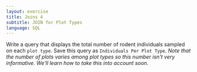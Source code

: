 ```yaml
---
layout: exercise
title: Joins 4
subtitle: JOIN for Plot Types
language: SQL
---
```


Write a query that displays the total number of rodent individuals sampled on each `plot type`. Save this query as `Individuals Per Plot Type`. *Note that the 
number of plots varies among plot types so this number isn't very informative. 
We'll learn how to take this into account soon.*
